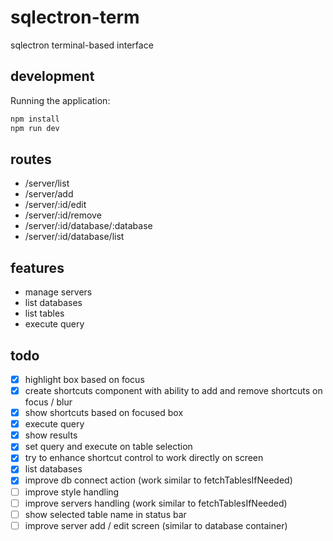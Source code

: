 # sqlectron-term
sqlectron terminal-based interface

## development
Running the application:
```bash
npm install
npm run dev
```

## routes

- /server/list
- /server/add
- /server/:id/edit
- /server/:id/remove
- /server/:id/database/:database
- /server/:id/database/list

## features

- manage servers
- list databases
- list tables
- execute query

## todo

- [x] highlight box based on focus
- [x] create shortcuts component with ability to add and remove shortcuts on focus / blur
- [x] show shortcuts based on focused box
- [x] execute query
- [x] show results
- [x] set query and execute on table selection
- [x] try to enhance shortcut control to work directly on screen
- [x] list databases
- [x] improve db connect action (work similar to fetchTablesIfNeeded)
- [ ] improve style handling
- [ ] improve servers handling (work similar to fetchTablesIfNeeded)
- [ ] show selected table name in status bar
- [ ] improve server add / edit screen (similar to database container)
